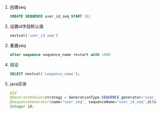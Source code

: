 1. 创建seq

   ```sql
   CREATE SEQUENCE user_id_seq START 10;
   ```

2. 设置id字段默认值

   ```sql
   nextval('user_id_seq')
   ```

3. 重置seq

   ```sql
   alter sequence sequence_name restart with 1000
   ```

4. 验证

   ```sql
   SELECT nextval('sequence_name');
   ```

5. java实体

   ```java
   @Id
   @GeneratedValue(strategy = GenerationType.SEQUENCE,generator="user_seq")
   @SequenceGenerator(name="user_seq", sequenceName="user_id_seq",allocationSize = 1)
   Integer id;
   ```
